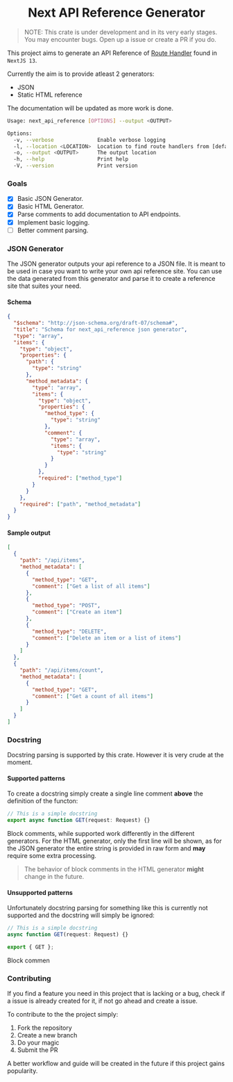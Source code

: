 <h1 align="center"> Next API Reference Generator </h1>

> NOTE: This crate is under development and in its very early stages. You may encounter bugs. Open up a issue or create a PR if you do.

This project aims to generate an API Reference of [Route Handler] found in `NextJS 13`.

Currently the aim is to provide atleast 2 generators:

- JSON
- Static HTML reference

The documentation will be updated as more work is done.

```sh
Usage: next_api_reference [OPTIONS] --output <OUTPUT>

Options:
  -v, --verbose              Enable verbose logging
  -l, --location <LOCATION>  Location to find route handlers from [default: ./]
  -o, --output <OUTPUT>      The output location
  -h, --help                 Print help
  -V, --version              Print version
```

### Goals

- [x] Basic JSON Generator.
- [x] Basic HTML Generator.
- [x] Parse comments to add documentation to API endpoints.
- [x] Implement basic logging.
- [ ] Better comment parsing.

### JSON Generator

The JSON generator outputs your api reference to a JSON file. It is meant to be used in case you want to write your own api reference site. You can use the data generated from this generator and parse it to create a reference site that suites your need.

#### Schema

```json
{
  "$schema": "http://json-schema.org/draft-07/schema#",
  "title": "Schema for next_api_reference json generator",
  "type": "array",
  "items": {
    "type": "object",
    "properties": {
      "path": {
        "type": "string"
      },
      "method_metadata": {
        "type": "array",
        "items": {
          "type": "object",
          "properties": {
            "method_type": {
              "type": "string"
            },
            "comment": {
              "type": "array",
              "items": {
                "type": "string"
              }
            }
          },
          "required": ["method_type"]
        }
      }
    },
    "required": ["path", "method_metadata"]
  }
}
```

#### Sample output

```json
[
  {
    "path": "/api/items",
    "method_metadata": [
      {
        "method_type": "GET",
        "comment": ["Get a list of all items"]
      },
      {
        "method_type": "POST",
        "comment": ["Create an item"]
      },
      {
        "method_type": "DELETE",
        "comment": ["Delete an item or a list of items"]
      }
    ]
  },
  {
    "path": "/api/items/count",
    "method_metadata": [
      {
        "method_type": "GET",
        "comment": ["Get a count of all items"]
      }
    ]
  }
]
```

### Docstring

Docstring parsing is supported by this crate. However it is very crude at the moment.

#### Supported patterns

To create a docstring simply create a single line comment **above** the definition of the functon:

```ts
// This is a simple docstring
export async function GET(request: Request) {}
```

Block comments, while supported work differently in the different generators. For the HTML generator, only the first line will be shown, as for the JSON generator the entire string is provided in raw form and **may** require some extra processing.

> The behavior of block comments in the HTML generator **might** change in the future.

#### Unsupported patterns

Unfortunately docstring parsing for something like this is currently not supported and the docstring will simply be ignored:

```ts
// This is a simple docstring
async function GET(request: Request) {}

export { GET };
```

Block commen

### Contributing

If you find a feature you need in this project that is lacking or a bug, check if a issue is already created for it, if not go ahead and create a issue.

To contribute to the the project simply:

1. Fork the repository
2. Create a new branch
3. Do your magic
4. Submit the PR

A better workflow and guide will be created in the future if this project gains popularity.

[Route Handler]: https://nextjs.org/docs/app/building-your-application/routing/route-handlers
